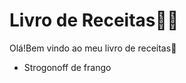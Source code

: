 # Livro de Receitas:man_cook:

Olá!Bem vindo ao meu livro de receitas:wave:

- Strogonoff de frango 

